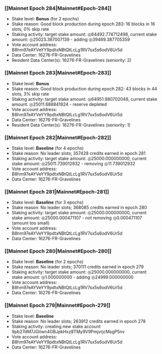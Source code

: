 ### [[Mainnet Epoch 284|Mainnet#Epoch-284]]
* Stake level: **Bonus** (for 2 epochs)
* Stake reason: Good block production during epoch 283: 16 blocks in 16 slots, 0% skip rate
* Staking activity: target stake amount: ◎64492.774712498, current stake amount: ◎25023.387007139 - adding ◎39469.387705359
* Vote account address: B8hm97eAYVeYY9pdtxNBtQtLcLg1RV7sx5s6odV6Ur5d
* Data Center: 16276-FR-Gravelines
* Resident Data Center(s): 16276-FR-Gravelines (seniority: 2)
### [[Mainnet Epoch 283|Mainnet#Epoch-283]]
* Stake level: **Bonus**
* Stake reason: Good block production during epoch 282: 43 blocks in 44 slots, 3% skip rate
* Staking activity: target stake amount: ◎64951.980702048, current stake amount: ◎25011.688841924 - reserve depleted
* Vote account address: B8hm97eAYVeYY9pdtxNBtQtLcLg1RV7sx5s6odV6Ur5d
* Data Center: 16276-FR-Gravelines
* Resident Data Center(s): 16276-FR-Gravelines (seniority: 1)
### [[Mainnet Epoch 282|Mainnet#Epoch-282]]
* Stake level: **Baseline** (for 4 epochs)
* Stake reason: No leader slots; 357428 credits earned in epoch 281
* Staking activity: target stake amount: ◎25000.000000000, current stake amount: ◎25011.739012932 - removing ◎11.739012932
* Vote account address: B8hm97eAYVeYY9pdtxNBtQtLcLg1RV7sx5s6odV6Ur5d
* Data Center: 16276-FR-Gravelines
### [[Mainnet Epoch 281|Mainnet#Epoch-281]]
* Stake level: **Baseline** (for 3 epochs)
* Stake reason: No leader slots; 368085 credits earned in epoch 280
* Staking activity: target stake amount: ◎25000.000000000, current stake amount: ◎25000.000471107 - not removing ◎0.000471107 (amount too small)
* Vote account address: B8hm97eAYVeYY9pdtxNBtQtLcLg1RV7sx5s6odV6Ur5d
* Data Center: 16276-FR-Gravelines
### [[Mainnet Epoch 280|Mainnet#Epoch-280]]
* Stake level: **Baseline** (for 2 epochs)
* Stake reason: No leader slots; 370111 credits earned in epoch 279
* Staking activity: target stake amount: ◎25000.000000000, current stake amount: ◎1.000000000 - adding ◎24999.000000000
* Vote account address: B8hm97eAYVeYY9pdtxNBtQtLcLg1RV7sx5s6odV6Ur5d
* Data Center: 16276-FR-Gravelines
### [[Mainnet Epoch 279|Mainnet#Epoch-279]]
* Stake level: **Baseline**
* Stake reason: No leader slots; 263912 credits earned in epoch 278
* Staking activity: creating new stake account 9pb27dM7JGitwn4GBJpkHxz8TMy9V9PmjvrjcMsgP5nv
* Vote account address: B8hm97eAYVeYY9pdtxNBtQtLcLg1RV7sx5s6odV6Ur5d
* Data Center: 16276-FR-Gravelines